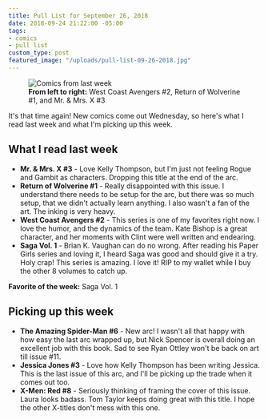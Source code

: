 ```yaml
---
title: Pull List for September 26, 2018
date: 2018-09-24 21:22:00 -05:00
tags:
- comics
- pull list
custom_type: post
featured_image: "/uploads/pull-list-09-26-2018.jpg"
---
```


<figure class="extendout">
  <img src="{{ site.url }}/uploads/pull-list-09-26-2018.jpg" alt="Comics from last week">
  <figcaption><strong>From left to right:</strong> West Coast Avengers #2, Return of Wolverine #1, and Mr. & Mrs. X #3</figcaption>
</figure>

It's that time again! New comics come out Wednesday, so here's what I read last week and what I'm picking up this week.

## What I read last week

- **Mr. & Mrs. X #3** - Love Kelly Thompson, but I'm just not feeling Rogue and Gambit as characters. Dropping this title at the end of the arc.
- **Return of Wolverine #1** - Really disappointed with this issue. I understand there needs to be setup for the arc, but there was so much setup, that we didn't actually learn anything. I also wasn't a fan of the art. The inking is very heavy.
- **West Coast Avengers #2** - This series is one of my favorites right now. I love the humor, and the dynamics of the team. Kate Bishop is a great character, and her moments with Clint were well written and endearing.
- **Saga Vol. 1** - Brian K. Vaughan can do no wrong. After reading his Paper Girls series and loving it, I heard Saga was good and should give it a try. Holy crap! This series is amazing. I love it! RIP to my wallet while I buy the other 8 volumes to catch up. 

**Favorite of the week:** Saga Vol. 1

## Picking up this week

- **The Amazing Spider-Man #6** - New arc! I wasn't all that happy with how easy the last arc wrapped up, but Nick Spencer is overall doing an excellent job with this book. Sad to see Ryan Ottley won't be back on art till issue #11.
- **Jessica Jones #3** - Love how Kelly Thompson has been writing Jessica. This is the last issue of this arc, and I'll be picking up the trade when it comes out too.
- **X-Men: Red #8** - Seriously thinking of framing the cover of this issue. Laura looks badass. Tom Taylor keeps doing great with this title. I hope the other X-titles don't mess with this one.
